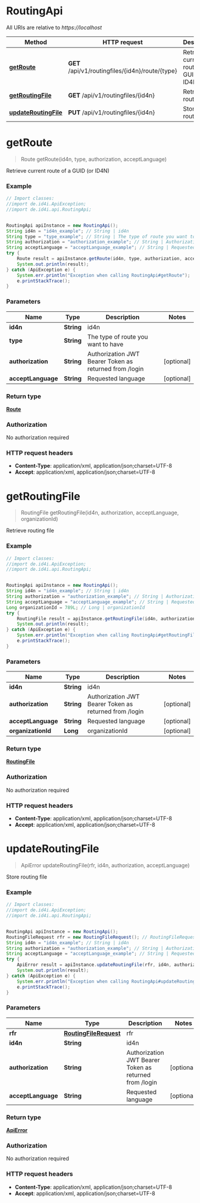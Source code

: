 # RoutingApi

All URIs are relative to *https://localhost*

Method | HTTP request | Description
------------- | ------------- | -------------
[**getRoute**](RoutingApi.md#getRoute) | **GET** /api/v1/routingfiles/{id4n}/route/{type} | Retrieve current route of a GUID (or ID4N)
[**getRoutingFile**](RoutingApi.md#getRoutingFile) | **GET** /api/v1/routingfiles/{id4n} | Retrieve routing file
[**updateRoutingFile**](RoutingApi.md#updateRoutingFile) | **PUT** /api/v1/routingfiles/{id4n} | Store routing file


<a name="getRoute"></a>
# **getRoute**
> Route getRoute(id4n, type, authorization, acceptLanguage)

Retrieve current route of a GUID (or ID4N)

### Example
```java
// Import classes:
//import de.id4i.ApiException;
//import de.id4i.api.RoutingApi;


RoutingApi apiInstance = new RoutingApi();
String id4n = "id4n_example"; // String | id4n
String type = "type_example"; // String | The type of route you want to have
String authorization = "authorization_example"; // String | Authorization JWT Bearer Token as returned from /login
String acceptLanguage = "acceptLanguage_example"; // String | Requested language
try {
    Route result = apiInstance.getRoute(id4n, type, authorization, acceptLanguage);
    System.out.println(result);
} catch (ApiException e) {
    System.err.println("Exception when calling RoutingApi#getRoute");
    e.printStackTrace();
}
```

### Parameters

Name | Type | Description  | Notes
------------- | ------------- | ------------- | -------------
 **id4n** | **String**| id4n |
 **type** | **String**| The type of route you want to have |
 **authorization** | **String**| Authorization JWT Bearer Token as returned from /login | [optional]
 **acceptLanguage** | **String**| Requested language | [optional]

### Return type

[**Route**](Route.md)

### Authorization

No authorization required

### HTTP request headers

 - **Content-Type**: application/xml, application/json;charset=UTF-8
 - **Accept**: application/xml, application/json;charset=UTF-8

<a name="getRoutingFile"></a>
# **getRoutingFile**
> RoutingFile getRoutingFile(id4n, authorization, acceptLanguage, organizationId)

Retrieve routing file

### Example
```java
// Import classes:
//import de.id4i.ApiException;
//import de.id4i.api.RoutingApi;


RoutingApi apiInstance = new RoutingApi();
String id4n = "id4n_example"; // String | id4n
String authorization = "authorization_example"; // String | Authorization JWT Bearer Token as returned from /login
String acceptLanguage = "acceptLanguage_example"; // String | Requested language
Long organizationId = 789L; // Long | organizationId
try {
    RoutingFile result = apiInstance.getRoutingFile(id4n, authorization, acceptLanguage, organizationId);
    System.out.println(result);
} catch (ApiException e) {
    System.err.println("Exception when calling RoutingApi#getRoutingFile");
    e.printStackTrace();
}
```

### Parameters

Name | Type | Description  | Notes
------------- | ------------- | ------------- | -------------
 **id4n** | **String**| id4n |
 **authorization** | **String**| Authorization JWT Bearer Token as returned from /login | [optional]
 **acceptLanguage** | **String**| Requested language | [optional]
 **organizationId** | **Long**| organizationId | [optional]

### Return type

[**RoutingFile**](RoutingFile.md)

### Authorization

No authorization required

### HTTP request headers

 - **Content-Type**: application/xml, application/json;charset=UTF-8
 - **Accept**: application/xml, application/json;charset=UTF-8

<a name="updateRoutingFile"></a>
# **updateRoutingFile**
> ApiError updateRoutingFile(rfr, id4n, authorization, acceptLanguage)

Store routing file

### Example
```java
// Import classes:
//import de.id4i.ApiException;
//import de.id4i.api.RoutingApi;


RoutingApi apiInstance = new RoutingApi();
RoutingFileRequest rfr = new RoutingFileRequest(); // RoutingFileRequest | rfr
String id4n = "id4n_example"; // String | id4n
String authorization = "authorization_example"; // String | Authorization JWT Bearer Token as returned from /login
String acceptLanguage = "acceptLanguage_example"; // String | Requested language
try {
    ApiError result = apiInstance.updateRoutingFile(rfr, id4n, authorization, acceptLanguage);
    System.out.println(result);
} catch (ApiException e) {
    System.err.println("Exception when calling RoutingApi#updateRoutingFile");
    e.printStackTrace();
}
```

### Parameters

Name | Type | Description  | Notes
------------- | ------------- | ------------- | -------------
 **rfr** | [**RoutingFileRequest**](RoutingFileRequest.md)| rfr |
 **id4n** | **String**| id4n |
 **authorization** | **String**| Authorization JWT Bearer Token as returned from /login | [optional]
 **acceptLanguage** | **String**| Requested language | [optional]

### Return type

[**ApiError**](ApiError.md)

### Authorization

No authorization required

### HTTP request headers

 - **Content-Type**: application/xml, application/json;charset=UTF-8
 - **Accept**: application/xml, application/json;charset=UTF-8

